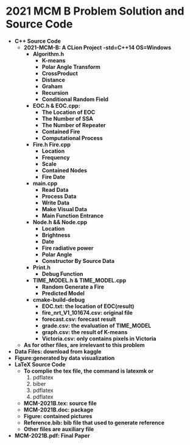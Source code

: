# 2021 MCM B Problem Solution and Source Code

+ **C++ Source Code**
  + **2021-MCM-B: A CLion Project -std=C++14 OS=Windows**
    + **Algorithm.h**
      + **K-means**
      + **Polar Angle Transform**
      + **CrossProduct**
      + **Distance**
      + **Graham**
      + **Recursion**
      + **Conditional Random Field**
    + **EOC.h & EOC.cpp:**
      + **The Location of EOC**
      + **The Number of SSA**
      + **The Number of Repeater**
      + **Contained Fire**
      + **Computational Process**
    + **Fire.h Fire.cpp**
      + **Location**
      + **Frequency**
      + **Scale**
      + **Contained Nodes**
      + **Fire Date**
    + **main.cpp**
      + **Read Data**
      + **Process Data**
      + **Write Data**
      + **Make Visual Data**
      + **Main Function Entrance**
    + **Node.h && Node.cpp**
      + **Location**
      + **Brightness**
      + **Date**
      + **Fire radiative power**
      + **Polar Angle**
      + **Constructor By Source Data**
    + **Print.h**
      + **Debug Function**
    + **TIME_MODEL.h & TIME_MODEL.cpp**
      + **Random Generate a Fire**
      + **Predicted Model**
    + **cmake-build-debug**
      + **EOC.txt: the location of EOC(result)**
      + **fire_nrt_V1_101674.csv: original file**
      + **forecast.csv: forecast result**
      + **grade.csv: the evaluation of TIME_MODEL**
      + **graph.csv: the result of K-means**
      + **Victoria.csv: only contains pixels in Victoria**
  + **As for other files, are irrelevant  to this problem**
+ **Data Files: download from kaggle**
+ **Figure:generated by data visualization**
+ **LaTeX Source Code**
  + **To complie the tex file, the command is latexmk or**
    1. pdflatex
    2. biber
    3. pdflatex
    4. pdflatex
  + **MCM-2021B.tex: source file**
  + **MCM-2021B.doc: package**
  + **Figure: contained pictures**
  + **Reference.bib: bib file that used to generate reference**
  + **Other files are auxiliary file**
+ **MCM-2021B.pdf: Final Paper**
